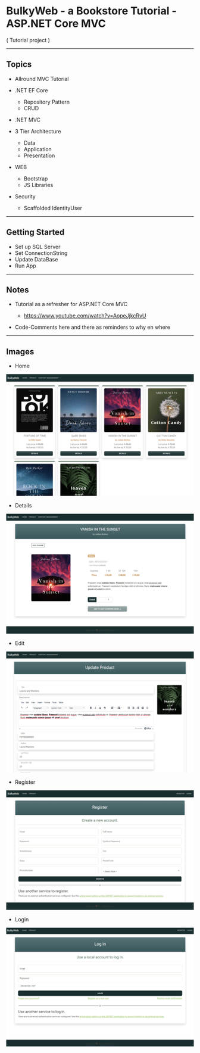 # BulkyWeb - a Bookstore Tutorial - ASP.NET Core MVC

( Tutorial project )

-----

## Topics

- Allround MVC Tutorial

- .NET EF Core
    - Repository Pattern
    - CRUD
    
- .NET MVC

- 3 Tier Architecture
    - Data
    - Application
    - Presentation

- WEB
    - Bootstrap
    - JS Libraries

- Security
    - Scaffolded IdentityUser

-----

## Getting Started

- Set up SQL Server
- Set ConnectionString
- Update DataBase
- Run App

-----

## Notes

- Tutorial as a refresher for ASP.NET Core MVC
    - https://www.youtube.com/watch?v=AopeJjkcRvU
    
- Code-Comments here and there as reminders to why en where

-----

## Images

- Home

![home](/BulkyWeb/wwwroot/img/readme/home.png)

- Details

![details](/BulkyWeb/wwwroot/img/readme/details.png)

- Edit

![edit](/BulkyWeb/wwwroot/img/readme/edit.png)

- Register

![register](/BulkyWeb/wwwroot/img/readme/register.png)

- Login

![login](/BulkyWeb/wwwroot/img/readme/login.png)

